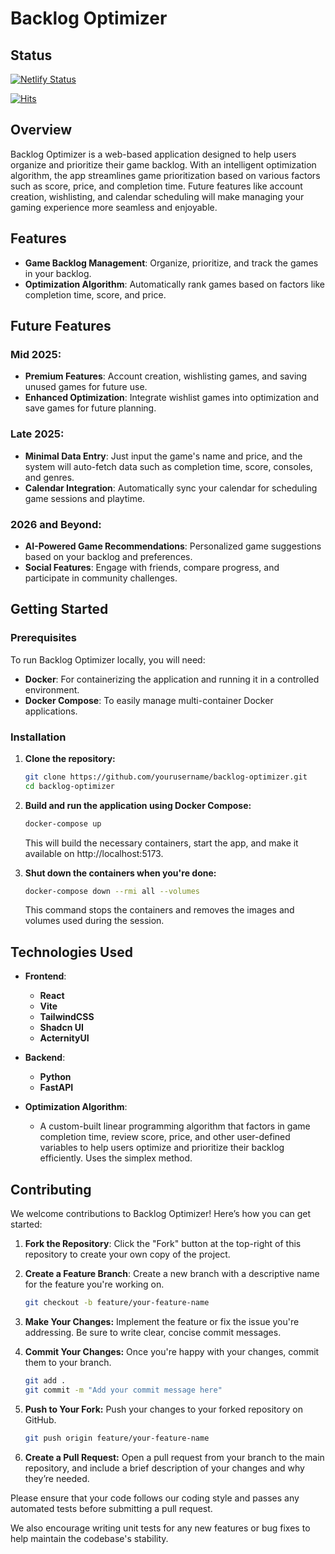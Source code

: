 # Backlog Optimizer

## Status

[![Netlify Status](https://api.netlify.com/api/v1/badges/c6c8c6fe-4b4d-4f26-81d7-3715fe562bed/deploy-status)](https://app.netlify.com/sites/gamingbacklogger/deploys)

[![Hits](https://hits.seeyoufarm.com/api/count/incr/badge.svg?url=https%3A%2F%2Fgamingbacklogger.netlify.app&count_bg=%2300FFCC&title_bg=%23555555&icon=&icon_color=%23E7E7E7&title=Views+-+Daily%2FTotal&edge_flat=false)](https://hits.seeyoufarm.com)

## Overview

Backlog Optimizer is a web-based application designed to help users organize and prioritize their game backlog. With an intelligent optimization algorithm, the app streamlines game prioritization based on various factors such as score, price, and completion time. Future features like account creation, wishlisting, and calendar scheduling will make managing your gaming experience more seamless and enjoyable.

## Features

- **Game Backlog Management**: Organize, prioritize, and track the games in your backlog.
- **Optimization Algorithm**: Automatically rank games based on factors like completion time, score, and price.

## Future Features

### Mid 2025:
- **Premium Features**: Account creation, wishlisting games, and saving unused games for future use.
- **Enhanced Optimization**: Integrate wishlist games into optimization and save games for future planning.

### Late 2025:
- **Minimal Data Entry**: Just input the game's name and price, and the system will auto-fetch data such as completion time, score, consoles, and genres.
- **Calendar Integration**: Automatically sync your calendar for scheduling game sessions and playtime.

### 2026 and Beyond:
- **AI-Powered Game Recommendations**: Personalized game suggestions based on your backlog and preferences.
- **Social Features**: Engage with friends, compare progress, and participate in community challenges.

## Getting Started

### Prerequisites
To run Backlog Optimizer locally, you will need:

- **Docker**: For containerizing the application and running it in a controlled environment.
- **Docker Compose**: To easily manage multi-container Docker applications.

### Installation

1. **Clone the repository:**

   ```bash
   git clone https://github.com/yourusername/backlog-optimizer.git
   cd backlog-optimizer
   ```

2. **Build and run the application using Docker Compose:**
   ```bash
   docker-compose up
   ```
   This will build the necessary containers, start the app, and make it available on http://localhost:5173.

3. **Shut down the containers when you're done:**
   ```bash
   docker-compose down --rmi all --volumes
   ```
   This command stops the containers and removes the images and volumes used during the session.

## Technologies Used

- **Frontend**:
  - **React**
  - **Vite**
  - **TailwindCSS**
  - **Shadcn UI**
  - **ActernityUI**
  
- **Backend**:
  - **Python**
  - **FastAPI**
  
- **Optimization Algorithm**:
  - A custom-built linear programming algorithm that factors in game completion time, review score, price, and other user-defined variables to help users optimize and prioritize their backlog efficiently. Uses the simplex method.

## Contributing

We welcome contributions to Backlog Optimizer! Here’s how you can get started:

1. **Fork the Repository**: Click the "Fork" button at the top-right of this repository to create your own copy of the project.

2. **Create a Feature Branch**: Create a new branch with a descriptive name for the feature you're working on.
   ```bash
   git checkout -b feature/your-feature-name
   ```

3. **Make Your Changes:** Implement the feature or fix the issue you're addressing. Be sure to write clear, concise commit messages.

4. **Commit Your Changes:** Once you're happy with your changes, commit them to your branch.
   ```bash
   git add .
   git commit -m "Add your commit message here"
   ```

5. **Push to Your Fork:** Push your changes to your forked repository on GitHub.
   ```bash
   git push origin feature/your-feature-name
   ```

6. **Create a Pull Request:** Open a pull request from your branch to the main repository, and include a brief description of your changes and why they’re needed.

Please ensure that your code follows our coding style and passes any automated tests before submitting a pull request.

We also encourage writing unit tests for any new features or bug fixes to help maintain the codebase's stability.
